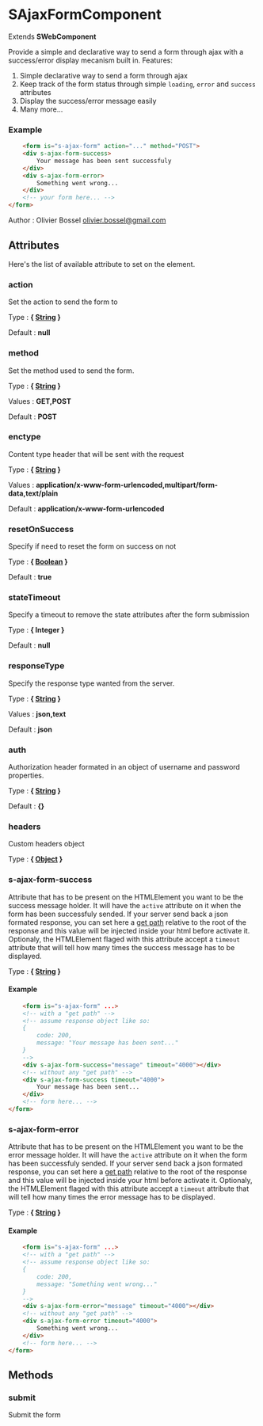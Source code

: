 # SAjaxFormComponent

Extends **SWebComponent**

Provide a simple and declarative way to send a form through ajax with a success/error display mecanism built in.
Features:
1. Simple declarative way to send a form through ajax
2. Keep track of the form status through simple `loading`, `error` and `success` attributes
3. Display the success/error message easily
4. Many more...


### Example
```html
	<form is="s-ajax-form" action="..." method="POST">
	<div s-ajax-form-success>
		Your message has been sent successfuly
	</div>
	<div s-ajax-form-error>
		Something went wrong...
	</div>
	<!-- your form here... -->
</form>
```
Author : Olivier Bossel <olivier.bossel@gmail.com>




## Attributes

Here's the list of available attribute to set on the element.

### action

Set the action to send the form to

Type : **{ [String](https://developer.mozilla.org/fr/docs/Web/JavaScript/Reference/Objets_globaux/String) }**

Default : **null**


### method

Set the method used to send the form.

Type : **{ [String](https://developer.mozilla.org/fr/docs/Web/JavaScript/Reference/Objets_globaux/String) }**

Values : **GET,POST**

Default : **POST**


### enctype

Content type header that will be sent with the request

Type : **{ [String](https://developer.mozilla.org/fr/docs/Web/JavaScript/Reference/Objets_globaux/String) }**

Values : **application/x-www-form-urlencoded,multipart/form-data,text/plain**

Default : **application/x-www-form-urlencoded**


### resetOnSuccess

Specify if need to reset the form on success on not

Type : **{ [Boolean](https://developer.mozilla.org/fr/docs/Web/JavaScript/Reference/Objets_globaux/Boolean) }**

Default : **true**


### stateTimeout

Specify a timeout to remove the state attributes after the form submission

Type : **{ Integer }**

Default : **null**


### responseType

Specify the response type wanted from the server.

Type : **{ [String](https://developer.mozilla.org/fr/docs/Web/JavaScript/Reference/Objets_globaux/String) }**

Values : **json,text**

Default : **json**


### auth

Authorization header formated in an object of username and password properties.

Type : **{ [String](https://developer.mozilla.org/fr/docs/Web/JavaScript/Reference/Objets_globaux/String) }**

Default : **{}**


### headers

Custom headers object

Type : **{ [Object](https://developer.mozilla.org/fr/docs/Web/JavaScript/Reference/Objets_globaux/Object) }**


### s-ajax-form-success

Attribute that has to be present on the HTMLElement you want to be the success message holder.
It will have the `active` attribute on it when the form has been successfuly sended.
If your server send back a json formated response, you can set here a [get path](https://lodash.com/docs/4.17.10#get) relative to the
root of the response and this value will be injected inside your html before activate it.
Optionaly, the HTMLElement flaged with this attribute accept a `timeout` attribute that will tell how many times
the success message has to be displayed.

Type : **{ [String](https://developer.mozilla.org/fr/docs/Web/JavaScript/Reference/Objets_globaux/String) }**

#### Example
```html
	<form is="s-ajax-form" ...>
	<!-- with a "get path" -->
	<!-- assume response object like so:
	{
		code: 200,
		message: "Your message has been sent..."
	}
	-->
	<div s-ajax-form-success="message" timeout="4000"></div>
	<!-- without any "get path" -->
	<div s-ajax-form-success timeout="4000">
		Your message has been sent...
	</div>
	<!-- form here... -->
</form>
```

### s-ajax-form-error

Attribute that has to be present on the HTMLElement you want to be the error message holder.
It will have the `active` attribute on it when the form has been successfuly sended.
If your server send back a json formated response, you can set here a [get path](https://lodash.com/docs/4.17.10#get) relative to the
root of the response and this value will be injected inside your html before activate it.
Optionaly, the HTMLElement flaged with this attribute accept a `timeout` attribute that will tell how many times
the error message has to be displayed.

Type : **{ [String](https://developer.mozilla.org/fr/docs/Web/JavaScript/Reference/Objets_globaux/String) }**

#### Example
```html
	<form is="s-ajax-form" ...>
	<!-- with a "get path" -->
	<!-- assume response object like so:
	{
		code: 200,
		message: "Something went wrong..."
	}
	-->
	<div s-ajax-form-error="message" timeout="4000"></div>
	<!-- without any "get path" -->
	<div s-ajax-form-error timeout="4000">
		Something went wrong...
	</div>
	<!-- form here... -->
</form>
```



## Methods


### submit

Submit the form